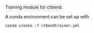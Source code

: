 Training module for ctbend.

A conda environment can be set up with
```
conda create -f ctbendtrainer.yml
```
